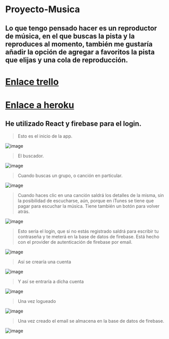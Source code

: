 # Proyecto-Musica

## Lo que tengo pensado hacer es un reproductor de música, en el que buscas la pista y la reproduces al momento, también me gustaría añadir la opción de agregar a favoritos la pista que elijas y una cola de reproducción.

# [Enlace trello](https://trello.com/b/J3rCUcIj/proyecto-gabri)


# [Enlace a heroku](https://proyecto-musica.herokuapp.com/)

## He utilizado React y firebase para el login.

>Esto es el inicio de la app.

![image](https://user-images.githubusercontent.com/56442515/110180968-17903980-7e0b-11eb-9869-2b9a0db6b569.png)



>El buscador.

![image](https://user-images.githubusercontent.com/56442515/110181040-38588f00-7e0b-11eb-8dda-9796e8fc38f0.png)



>Cuando buscas un grupo, o canción en particular.

![image](https://user-images.githubusercontent.com/56442515/110181081-52926d00-7e0b-11eb-959c-800ca4940cdd.png)


>Cuando haces clic en una canción saldrá los detalles de la misma, sin la posibilidad de escucharse, aún, porque en iTunes se tiene que pagar para escuchar la música.
Tiene también un botón para volver atrás.

![image](https://user-images.githubusercontent.com/56442515/110181192-8e2d3700-7e0b-11eb-8e38-4a48192ec3cf.png)



>Esto sería el login, que si no estás registrado saldrá para escribir tu contraseña y te meterá en la base de datos de firebase.
Está hecho con el provider de autenticación de firebase por email.

![image](https://user-images.githubusercontent.com/56442515/110181385-f845dc00-7e0b-11eb-9164-2b2430ddbed6.png)



>Así se crearía una cuenta

![image](https://user-images.githubusercontent.com/56442515/110181465-21ff0300-7e0c-11eb-9174-c11bd999f6d0.png)



>Y así se entraría a dicha cuenta

![image](https://user-images.githubusercontent.com/56442515/110181499-3f33d180-7e0c-11eb-9c2b-00654a1f5d41.png)



>Una vez logueado

![image](https://user-images.githubusercontent.com/56442515/110181520-507cde00-7e0c-11eb-8f3f-45416e7ac740.png)



>Una vez creado el email se almacena en la base de datos de firebase.

![image](https://user-images.githubusercontent.com/56442515/110182614-6939c380-7e0d-11eb-9567-f4a5743bf3e7.png)


